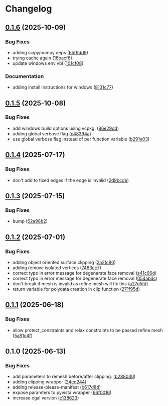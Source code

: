 # Changelog

## [0.1.6](https://github.com/Loop3D/loop-cgal/compare/v0.1.5...v0.1.6) (2025-10-09)


### Bug Fixes

* adding scipy/numpy deps ([65f9dd9](https://github.com/Loop3D/loop-cgal/commit/65f9dd9444b544535ec0a6f69a0f71202f2ab978))
* trying cache again ([16bacf6](https://github.com/Loop3D/loop-cgal/commit/16bacf6ee6bf732c7e86ddd64af448f125273091))
* update windows env vbl ([101cf08](https://github.com/Loop3D/loop-cgal/commit/101cf0872bb3d529875ec9ce0428d45fee960e0f))


### Documentation

* adding install instructions for windows ([8131c77](https://github.com/Loop3D/loop-cgal/commit/8131c774f2d15a0a2761d8b1560d5b8694afcab1))

## [0.1.5](https://github.com/Loop3D/loop-cgal/compare/v0.1.4...v0.1.5) (2025-10-08)


### Bug Fixes

* add windows build options using vcpkg. ([86e29dd](https://github.com/Loop3D/loop-cgal/commit/86e29dd4a90f11b3c71213f15d52f223c4b76860))
* adding global verbose flag ([c48394a](https://github.com/Loop3D/loop-cgal/commit/c48394a4b9e96030bb651617c48727569a53651a))
* use global verbose flag instead of per function variable ([b291e03](https://github.com/Loop3D/loop-cgal/commit/b291e03051cceba71efc62c396e30c1b3ab56010))

## [0.1.4](https://github.com/Loop3D/loop-cgal/compare/v0.1.3...v0.1.4) (2025-07-17)


### Bug Fixes

* don't add  to fixed edges if the edge is invalid ([2d9bcde](https://github.com/Loop3D/loop-cgal/commit/2d9bcde2a564a785c28d009c930c769a55525584))

## [0.1.3](https://github.com/Loop3D/loop-cgal/compare/v0.1.2...v0.1.3) (2025-07-15)


### Bug Fixes

* bump ([62a98b2](https://github.com/Loop3D/loop-cgal/commit/62a98b29b881237434433a5e7488496366418f79))

## [0.1.2](https://github.com/Loop3D/loop-cgal/compare/v0.1.1...v0.1.2) (2025-07-01)


### Bug Fixes

* adding object oriented surface clipping ([2a2fc80](https://github.com/Loop3D/loop-cgal/commit/2a2fc802ea6b0c6538a66b7ac0a22e8d47012ab4))
* adding remove isolated vertices ([7463cc7](https://github.com/Loop3D/loop-cgal/commit/7463cc7978a43755e28324f0a2d0d583a75152e4))
* correct typo in error message for degenerate face removal ([a41c66d](https://github.com/Loop3D/loop-cgal/commit/a41c66d33e056c4945839fc81bcac5b255673dec))
* correct typo in error message for degenerate face removal ([054abdc](https://github.com/Loop3D/loop-cgal/commit/054abdc3d40ed83f6dc127ec04cde64e3c90c527))
* don't break if mesh is invalid as refine mesh will fix this ([a27d5fd](https://github.com/Loop3D/loop-cgal/commit/a27d5fd0c05de667ab7daec7abd24e1488f8da2c))
* return variable for polydata creation in clip function ([271f95d](https://github.com/Loop3D/loop-cgal/commit/271f95df0c39c4e5047e3b9a49f090e139eaed3d))

## [0.1.1](https://github.com/Loop3D/loop-cgal/compare/v0.1.0...v0.1.1) (2025-06-18)


### Bug Fixes

* allow protect_constraints and relax constraints to be passed refine mesh ([5a81c4f](https://github.com/Loop3D/loop-cgal/commit/5a81c4f99055699297b471e0f5112b3e438ed30f))

## 0.1.0 (2025-06-13)


### Bug Fixes

* add parameters to remesh before/after clipping. ([b288030](https://github.com/Loop3D/loop-cgal/commit/b288030110946346df8c5f4658912e173d8437e9))
* adding clipping wrapper ([24ed244](https://github.com/Loop3D/loop-cgal/commit/24ed244e02ee4995cc6c8f961a72cc07cbbda475))
* adding release-please-manifest ([b617d8d](https://github.com/Loop3D/loop-cgal/commit/b617d8d275c2982c3743a5c1cdd48614b1408bcb))
* expose paramters to pyvista wrapper ([66f0016](https://github.com/Loop3D/loop-cgal/commit/66f001617f4bfe4f8b6aa4e8907d34ed48c4ce5f))
* increase cgal version ([c138623](https://github.com/Loop3D/loop-cgal/commit/c138623a3f735ee093c9fcb8a5fccc211935d7ed))
